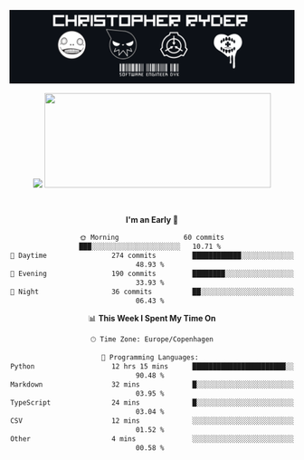 
<!--
**Dikiv/Dikiv** is a ✨ _special_ ✨ repository because its `README.md` (this file) appears on your GitHub profile.

Here are some ideas to get you started:

- 🔭 I’m currently working on ...
- 🌱 I’m currently learning ...
- 👯 I’m looking to collaborate on ...
- 🤔 I’m looking for help with ...
- 💬 Ask me about ...
- 📫 How to reach me: ...
- 😄 Pronouns: ...
- ⚡ Fun fact: ...
-->
<p align="center">
  <img src="./assets/Banner1.png" alt="Banner"></a>
</p>
<p align="center">
<div style="text-align: center">
<img src="https://github-readme-stats.vercel.app/api?username=Dikiv&count_private=true&show_icons=true&theme=prussian" width="400">

<img src="https://readme-daily-quotes.vercel.app/api?theme=dark&author=Shaquille+O&#x27;Neal&quote=Our+offense+is+like+the+pythagorean+theorem:+There+is+no+answer!" width="400" height ="167">

</p>
<br />


<!--START_SECTION:waka-->
**I'm an Early 🐤** 

```text
🌞 Morning                60 commits          ███░░░░░░░░░░░░░░░░░░░░░░   10.71 % 
🌆 Daytime                274 commits         ████████████░░░░░░░░░░░░░   48.93 % 
🌃 Evening                190 commits         ████████░░░░░░░░░░░░░░░░░   33.93 % 
🌙 Night                  36 commits          ██░░░░░░░░░░░░░░░░░░░░░░░   06.43 % 
```


📊 **This Week I Spent My Time On** 

```text
🕑︎ Time Zone: Europe/Copenhagen

💬 Programming Languages: 
Python                   12 hrs 15 mins      ███████████████████████░░   90.48 % 
Markdown                 32 mins             █░░░░░░░░░░░░░░░░░░░░░░░░   03.95 % 
TypeScript               24 mins             █░░░░░░░░░░░░░░░░░░░░░░░░   03.04 % 
CSV                      12 mins             ░░░░░░░░░░░░░░░░░░░░░░░░░   01.52 % 
Other                    4 mins              ░░░░░░░░░░░░░░░░░░░░░░░░░   00.58 % 
```


<!--END_SECTION:waka-->

</div>